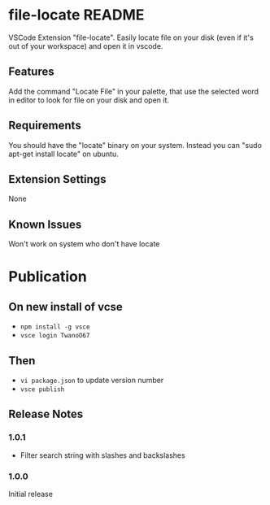 # file-locate README

VSCode Extension "file-locate". Easily locate file on your disk (even if it's out of your workspace) and open it in vscode.

## Features

Add the command "Locate File" in your palette, that use the selected word in editor to look for file on your disk and open it.

## Requirements

You should have the "locate" binary on your system.
Instead you can "sudo apt-get install locate" on ubuntu.

## Extension Settings

None

## Known Issues

Won't work on system who don't have locate

# Publication

## On new install of vcse
- `npm install -g vsce`
- `vsce login TwanoO67`
## Then
- `vi package.json`  to update version number
- `vsce publish`

## Release Notes

### 1.0.1

* Filter search string with slashes and backslashes

### 1.0.0

Initial release